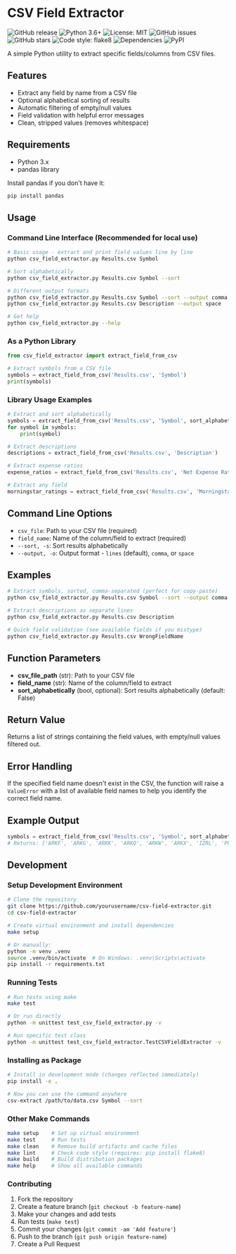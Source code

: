 # CSV Field Extractor

![GitHub release](https://img.shields.io/github/v/release/hackjustin/csv-field-extractor)
![Python 3.6+](https://img.shields.io/badge/python-3.6+-blue.svg)
![License: MIT](https://img.shields.io/badge/License-MIT-yellow.svg)
![GitHub issues](https://img.shields.io/github/issues/hackjustin/csv-field-extractor)
![GitHub stars](https://img.shields.io/github/stars/hackjustin/csv-field-extractor)
![Code style: flake8](https://img.shields.io/badge/code%20style-flake8-blue)
![Dependencies](https://img.shields.io/badge/dependencies-pandas-green)
![PyPI](https://img.shields.io/pypi/v/csv-field-extractor)

A simple Python utility to extract specific fields/columns from CSV files.

## Features

- Extract any field by name from a CSV file
- Optional alphabetical sorting of results
- Automatic filtering of empty/null values
- Field validation with helpful error messages
- Clean, stripped values (removes whitespace)

## Requirements

- Python 3.x
- pandas library

Install pandas if you don't have it:
```bash
pip install pandas
```

## Usage

### Command Line Interface (Recommended for local use)

```bash
# Basic usage - extract and print field values line by line
python csv_field_extractor.py Results.csv Symbol

# Sort alphabetically
python csv_field_extractor.py Results.csv Symbol --sort

# Different output formats
python csv_field_extractor.py Results.csv Symbol --sort --output comma
python csv_field_extractor.py Results.csv Description --output space

# Get help
python csv_field_extractor.py --help
```

### As a Python Library

```python
from csv_field_extractor import extract_field_from_csv

# Extract symbols from a CSV file
symbols = extract_field_from_csv('Results.csv', 'Symbol')
print(symbols)
```

### Library Usage Examples

```python
# Extract and sort alphabetically
symbols = extract_field_from_csv('Results.csv', 'Symbol', sort_alphabetically=True)
for symbol in symbols:
    print(symbol)
```

```python
# Extract descriptions
descriptions = extract_field_from_csv('Results.csv', 'Description')

# Extract expense ratios
expense_ratios = extract_field_from_csv('Results.csv', 'Net Expense Ratio')

# Extract any field
morningstar_ratings = extract_field_from_csv('Results.csv', 'Morningstar Overall')
```

## Command Line Options

- `csv_file`: Path to your CSV file (required)
- `field_name`: Name of the column/field to extract (required)  
- `--sort, -s`: Sort results alphabetically
- `--output, -o`: Output format - `lines` (default), `comma`, or `space`

## Examples

```bash
# Extract symbols, sorted, comma-separated (perfect for copy-paste)
python csv_field_extractor.py Results.csv Symbol --sort --output comma

# Extract descriptions as separate lines
python csv_field_extractor.py Results.csv Description

# Quick field validation (see available fields if you mistype)
python csv_field_extractor.py Results.csv WrongFieldName
```

## Function Parameters

- **csv_file_path** (str): Path to your CSV file
- **field_name** (str): Name of the column/field to extract
- **sort_alphabetically** (bool, optional): Sort results alphabetically (default: False)

## Return Value

Returns a list of strings containing the field values, with empty/null values filtered out.

## Error Handling

If the specified field name doesn't exist in the CSV, the function will raise a `ValueError` with a list of available field names to help you identify the correct field name.

## Example Output

```python
symbols = extract_field_from_csv('Results.csv', 'Symbol', sort_alphabetically=True)
# Returns: ['ARKF', 'ARKG', 'ARKK', 'ARKQ', 'ARKW', 'ARKX', 'IZRL', 'PRNT']
```

## Development

### Setup Development Environment

```bash
# Clone the repository
git clone https://github.com/yourusername/csv-field-extractor.git
cd csv-field-extractor

# Create virtual environment and install dependencies
make setup

# Or manually:
python -m venv .venv
source .venv/bin/activate  # On Windows: .venv\Scripts\activate
pip install -r requirements.txt
```

### Running Tests

```bash
# Run tests using make
make test

# Or run directly
python -m unittest test_csv_field_extractor.py -v

# Run specific test class
python -m unittest test_csv_field_extractor.TestCSVFieldExtractor -v
```

### Installing as Package

```bash
# Install in development mode (changes reflected immediately)
pip install -e .

# Now you can use the command anywhere
csv-extract /path/to/data.csv Symbol --sort
```

### Other Make Commands

```bash
make setup    # Set up virtual environment
make test     # Run tests
make clean    # Remove build artifacts and cache files
make lint     # Check code style (requires: pip install flake8)
make build    # Build distribution packages
make help     # Show all available commands
```

### Contributing

1. Fork the repository
2. Create a feature branch (`git checkout -b feature-name`)
3. Make your changes and add tests
4. Run tests (`make test`)
5. Commit your changes (`git commit -am 'Add feature'`)
6. Push to the branch (`git push origin feature-name`)
7. Create a Pull Request